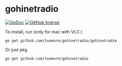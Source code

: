 gohinetradio
=============

[![GoDoc](https://godoc.org/github.com/toomore/gohinetradio?status.svg)](https://godoc.org/github.com/toomore/gohinetradio) [![GitHub license](https://img.shields.io/badge/license-MIT-blue.svg)](https://raw.githubusercontent.com/toomore/gohinetradio/master/LICENSE)

To install, run (only for mac with VLC.)

    go get github.com/toomore/gohinetradio/gohinetradio

Or just pkg

    go get github.com/toomore/gohinetradio
